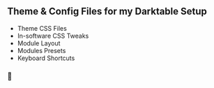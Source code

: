 ## Theme & Config Files for my Darktable Setup

* Theme CSS Files
* In-software CSS Tweaks
* Module Layout
* Modules Presets
* Keyboard Shortcuts

### :clap:
